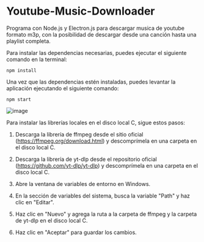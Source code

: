 # Youtube-Music-Downloader
Programa con Node.js y Electron.js para descargar musica de youtube formato m3p, con la posibilidad de descargar desde una canción hasta una playlist completa.
 
Para instalar las dependencias necesarias, puedes ejecutar el siguiente comando en la terminal:

```
npm install
```

Una vez que las dependencias estén instaladas, puedes levantar la aplicación ejecutando el siguiente comando:

```
npm start
```
![image](https://github.com/user-attachments/assets/8b0e9c7d-c702-4d80-bf09-946e1a65c251)

Para instalar las librerías locales en el disco local C, sigue estos pasos:

1. Descarga la librería de ffmpeg desde el sitio oficial (https://ffmpeg.org/download.html) y descomprímela en una carpeta en el disco local C.

2. Descarga la librería de yt-dlp desde el repositorio oficial (https://github.com/yt-dlp/yt-dlp) y descomprímela en una carpeta en el disco local C.

3. Abre la ventana de variables de entorno en Windows.

4. En la sección de variables del sistema, busca la variable "Path" y haz clic en "Editar".

5. Haz clic en "Nuevo" y agrega la ruta a la carpeta de ffmpeg y la carpeta de yt-dlp en el disco local C.

6. Haz clic en "Aceptar" para guardar los cambios.




